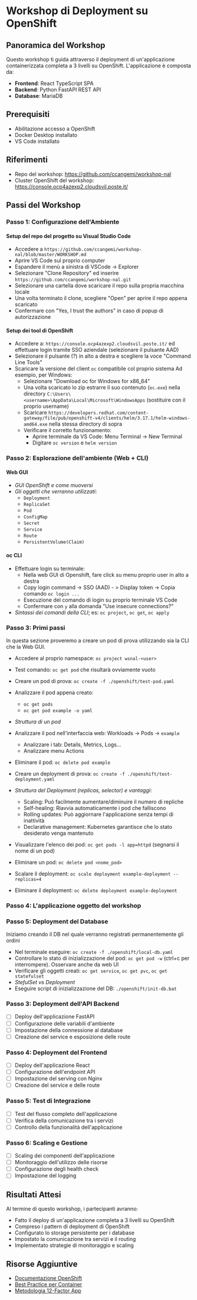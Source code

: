 # Workshop di Deployment su OpenShift

## Panoramica del Workshop

Questo workshop ti guida attraverso il deployment di un'applicazione containerizzata completa a 3 livelli su OpenShift. L'applicazione è composta da:
- **Frontend**: React TypeScript SPA
- **Backend**: Python FastAPI REST API
- **Database**: MariaDB

## Prerequisiti

- Abilitazione accesso a OpenShift
- Docker Desktop installato
- VS Code installato

## Riferimenti

- Repo del workshop: https://github.com/ccangemi/workshop-nal
- Cluster OpenShift del workshop: https://console.ocp4azexp2.cloudsvil.poste.it/

## Passi del Workshop

### Passo 1: Configurazione dell'Ambiente

#### Setup del repo del progetto su Visual Studio Code
- Accedere a `https://github.com/ccangemi/workshop-nal/blob/master/WORKSHOP.md`
- Aprire VS Code sul proprio computer
- Espandere il menù a sinistra di VSCode -> Explorer
- Selezionare "Clone Repository" ed inserire `https://github.com/ccangemi/workshop-nal.git`
- Selezionare una cartella dove scaricare il repo sulla propria macchina locale
- Una volta terminato il clone, scegliere "Open" per aprire il repo appena scaricato
- Confermare con "Yes, I trust the authors" in caso di popup di autorizzazione

#### Setup dei tool di OpenShift
- Accedere a: `https://console.ocp4azexp2.cloudsvil.poste.it/` ed effettuare login tramite SSO aziendale (selezionare il pulsante AAD)
- Selezionare il pulsante (?) in alto a destra e scegliere la voce "Command Line Tools"
- Scaricare la versione del client `oc` compatibile col proprio sistema
  Ad esempio, per Windows: 
  - Selezionare "Download oc for Windows for x86_64"
  - Una volta scaricato lo zip estrarre il suo contenuto (`oc.exe`) nella directory `C:\Users\<username>\AppData\Local\Microsoft\WindowsApps` (sostituire con il proprio username)
  - Scaricare `https://developers.redhat.com/content-gateway/file/pub/openshift-v4/clients/helm/3.17.1/helm-windows-amd64.exe` nella stessa directory di sopra
  - Verificare il corretto funzionamento:
    - Aprire terminale da VS Code: Menu Terminal -> New Terminal
    - Digitare `oc version` e `helm version`

### Passo 2: Esplorazione dell'ambiente (Web + CLI)

#### Web GUI
- _GUI OpenShift e come muoversi_
- _Gli oggetti che verranno utilizzati_:
  - `Deployment`
  - `ReplicaSet`
  - `Pod`
  - `ConfigMap`
  - `Secret`
  - `Service`
  - `Route`
  - `PersistentVolume(Claim)`

#### oc CLI
- Effettuare login su terminale:
    - Nella web GUI di Openshift, fare click su menu proprio user in alto a destra
    - Copy login command -> SSO (AAD) - > Display token -> Copia comando `oc login ...`
    - Esecuzione del comando di login su proprio terminale VS Code
    - Confermare con `y` alla domanda "Use insecure connections?"
- _Sintassi dei comandi della CLI_; es: `oc project`, `oc get`, `oc apply`

### Passo 3: Primi passi
In questa sezione proveremo a creare un pod di prova utilizzando sia la CLI che la Web GUI.
- Accedere al proprio namespace: `oc project wsnal-<user>`
- Test comando: `oc get pod` che risultarà ovviamente vuoto
- Creare un pod di prova: `oc create -f ./openshift/test-pod.yaml`
- Analizzare il pod appena creato:
  - `oc get pods`
  - `oc get pod example -o yaml`
- _Struttura di un pod_
- Analizzare il pod nell'interfaccia web: Workloads -> Pods -> `example`
    - Analizzare i tab: Details, Metrics, Logs...
    - Analizzare menu Actions
- Eliminare il pod: `oc delete pod example`

- Creare un deployment di prova: `oc create -f ./openshift/test-deployment.yaml`
- _Struttura del Deployment (replicas, selector) e vantaggi_:
    - Scaling: Può facilmente aumentare/diminuire il numero di repliche 
    - Self-healing: Riavvia automaticamente i pod che falliscono 
    - Rolling updates:  Può aggiornare l'applicazione senza tempi di inattività 
    - Declarative management: Kubernetes garantisce che lo stato desiderato venga mantenuto
- Visualizzare l'elenco dei pod: `oc get pods -l app=httpd` (segnarsi il nome di un pod)
- Eliminare un pod: `oc delete pod <nome_pod>`
- Scalare il deployment: `oc scale deployment example-deployment --replicas=4`
- Eliminare il deployment: `oc delete deployment example-deployment`

### Passo 4: L'applicazione oggetto del workshop

### Passo 5: Deployment del Database
Iniziamo creando il DB nel quale verranno registrati permanentemente gli ordini

- Nel terminale eseguire: `oc create -f ./openshift/local-db.yaml`
- Controllare lo stato di inizializzazione del pod: `oc get pod -w` (ctrl+c per interrompere). 
  Osservare anche da web UI
- Verificare gli oggetti creati: `oc get service`, `oc get pvc`, `oc get statefulset`
- _StefulSet vs Deployment_
- Eseguire script di inizializzazione del DB: `./openshift/init-db.bat`

### Passo 3: Deployment dell'API Backend
- [ ] Deploy dell'applicazione FastAPI
- [ ] Configurazione delle variabili d'ambiente
- [ ] Impostazione della connessione al database
- [ ] Creazione del service e esposizione delle route

### Passo 4: Deployment del Frontend
- [ ] Deploy dell'applicazione React
- [ ] Configurazione dell'endpoint API
- [ ] Impostazione del serving con Nginx
- [ ] Creazione del service e delle route

### Passo 5: Test di Integrazione
- [ ] Test del flusso completo dell'applicazione
- [ ] Verifica della comunicazione tra i servizi
- [ ] Controllo della funzionalità dell'applicazione

### Passo 6: Scaling e Gestione
- [ ] Scaling dei componenti dell'applicazione
- [ ] Monitoraggio dell'utilizzo delle risorse
- [ ] Configurazione degli health check
- [ ] Impostazione del logging

## Risultati Attesi

Al termine di questo workshop, i partecipanti avranno:
- Fatto il deploy di un'applicazione completa a 3 livelli su OpenShift
- Compreso i pattern di deployment di OpenShift
- Configurato lo storage persistente per i database
- Impostato la comunicazione tra servizi e il routing
- Implementato strategie di monitoraggio e scaling

## Risorse Aggiuntive

- [Documentazione OpenShift](https://docs.openshift.com/)
- [Best Practice per Container](https://developers.redhat.com/blog/2016/02/24/10-things-to-avoid-in-docker-containers)
- [Metodologia 12-Factor App](https://12factor.net/)